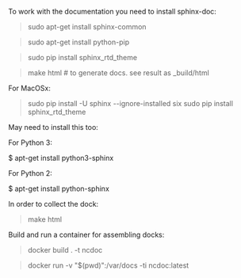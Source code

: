 To work with the documentation you need to install sphinx-doc:

> sudo apt-get install sphinx-common

> sudo apt-get install python-pip

> sudo pip install sphinx_rtd_theme

> make html # to generate docs. see result as _build/html


For MacOSx:

> sudo pip install -U sphinx --ignore-installed six
> sudo pip install sphinx_rtd_theme

May need to install this too:

 For Python 3:

  $ apt-get install python3-sphinx

 For Python 2:

  $ apt-get install python-sphinx


In order to collect the dock:

> make html


Build and run a container for assembling docks:

> docker build . -t ncdoc

> docker run -v "$(pwd)":/var/docs -ti ncdoc:latest